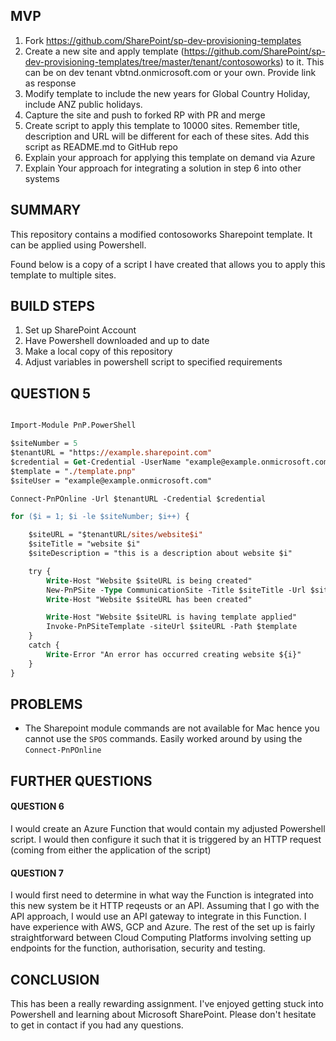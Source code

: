 ## MVP 

1) Fork https://github.com/SharePoint/sp-dev-provisioning-templates
2) Create a new site and apply template (https://github.com/SharePoint/sp-dev-provisioning-templates/tree/master/tenant/contosoworks) to it. This can be on dev tenant vbtnd.onmicrosoft.com or your own. Provide link as response
3) Modify template to include the new years for Global Country Holiday, include ANZ public holidays.
4) Capture the site and push to forked RP with PR and merge
5) Create script to apply this template to 10000 sites. Remember title, description and URL will be different for each of these sites. Add this script as README.md to GitHub repo
6) Explain your approach for applying this template on demand via Azure
7) Explain Your approach for integrating a solution in step 6 into other systems

## SUMMARY 

This repository contains a modified contosoworks Sharepoint template. It can be applied using Powershell.

Found below is a copy of a script I have created that allows you to apply this template to multiple sites.

## BUILD STEPS

1. Set up SharePoint Account
2. Have Powershell downloaded and up to date
3. Make a local copy of this repository
4. Adjust variables in powershell script to specified requirements

## QUESTION 5

```ps

Import-Module PnP.PowerShell

$siteNumber = 5
$tenantURL = "https://example.sharepoint.com"
$credential = Get-Credential -UserName "example@example.onmicrosoft.com" -Message "Enter the password for SharePoint site"
$template = "./template.pnp"
$siteUser = "example@example.onmicrosoft.com"

Connect-PnPOnline -Url $tenantURL -Credential $credential

for ($i = 1; $i -le $siteNumber; $i++) {

    $siteURL = "$tenantURL/sites/website$i"
    $siteTitle = "website $i"
    $siteDescription = "this is a description about website $i"

    try {
        Write-Host "Website $siteURL is being created"
        New-PnPSite -Type CommunicationSite -Title $siteTitle -Url $siteURL -Owner $siteUser -Description $siteDescription
        Write-Host "Website $siteURL has been created"

        Write-Host "Website $siteURL is having template applied"
        Invoke-PnPSiteTemplate -siteUrl $siteURL -Path $template
    }
    catch {
        Write-Error "An error has occurred creating website ${i}"
    }
}
```

## PROBLEMS

* The Sharepoint module commands are not available for Mac hence you cannot use the `SPOS` commands. Easily worked around by using the `Connect-PnPOnline`

## FURTHER QUESTIONS

#### QUESTION 6

I would create an Azure Function that would contain my adjusted Powershell script. I would then configure it such that it is triggered by an HTTP request (coming from either the application of the script)

#### QUESTION 7

I would first need to determine in what way the Function is integrated into this new system be it HTTP reqeusts or an API. Assuming that I go with the API approach, I would use an API gateway to integrate in this Function. I have experience with AWS, GCP and Azure. The rest of the set up is fairly straightforward between Cloud Computing Platforms involving setting up endpoints for the function, authorisation, security and testing.

## CONCLUSION

This has been a really rewarding assignment. I've enjoyed getting stuck into Powershell and learning about Microsoft SharePoint. Please don't hesitate to get in contact if you had any questions.
